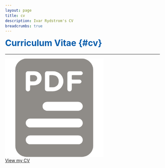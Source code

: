 ```yaml
---
layout: page
title: cv
description: Ivar Rydstrom's CV
breadcrumbs: true
---
```

<style>
    h1 {
        color: rgb(1,92,171);
        margin-top: 0px;
    }
</style>

# Curriculum Vitae {#cv}

---
<span>
<div><img src="assets/images/pdf-pin.png" alt="CV PDF"></div>
<a href="https://ivar-rydstrom.github.io/assets/content/Ivar_Rydstrom_CV_Public.pdf" class="no-mark-external bold" target="_blank">View my CV</a>
</span>